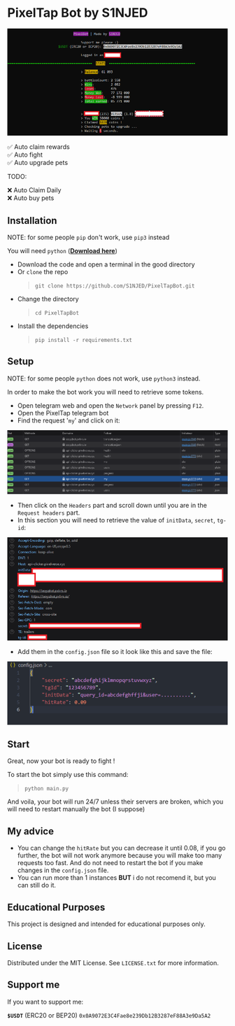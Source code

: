 # PixelTap Bot by S1NJED

![sample](images/screen.png)

✅ Auto claim rewards<br>
✅ Auto fight<br>
✅ Auto upgrade pets<br>

TODO:

❌ Auto Claim Daily<br>
❌ Auto buy pets<br>

## Installation

NOTE: for some people `pip` don't work, use `pip3` instead

You will need `python` (__[Download here](https://www.python.org/downloads/)__)

- Download the code and open a terminal in the good directory
- Or `clone` the repo
    > `git clone https://github.com/S1NJED/PixelTapBot.git`
- Change the directory
    > `cd PixelTapBot`
- Install the dependencies
    > `pip install -r requirements.txt`

## Setup

NOTE: for some people `python` does not work, use `python3` instead.

In order to make the bot work you will need to retrieve some tokens.

- Open telegram web and open the `Network` panel by pressing `F12`.
- Open the PixelTap telegram bot
- Find the request '`my`' and click on it:

![requests](images/image.png)

- Then click on the `Headers` part and scroll down until you are in the `Request headers` part.
- In this section you will need to retrieve the value of `initData`, `secret`, `tg-id`:

![headers](images/image-1.png)

- Add them in the `config.json` file so it look like this and save the file:

![config.json file](images/image-2.png)

## Start

Great, now your bot is ready to fight !

To start the bot simply use this command:

> `python main.py`

And voila, your bot will run 24/7 unless their servers are broken, which you will need to restart manually the bot (I suppose)

## My advice

- You can change the `hitRate` but you can decrease it until 0.08, if you go further, the bot will not work anymore because you will make too many requests too fast. And do not need to restart the bot if you make changes in the `config.json` file.
- You can run more than 1 instances **BUT** i do not recomend it, but you can still do it.

## Educational Purposes

This project is designed and intended for educational purposes only.

## License

Distributed under the MIT License. See `LICENSE.txt` for more information.

## Support me

If you want to support me:

**`$USDT`** (ERC20 or BEP20) `0x0A9072E3C4Fae8e239Db12B3287eF88A3e9Da5A2`
